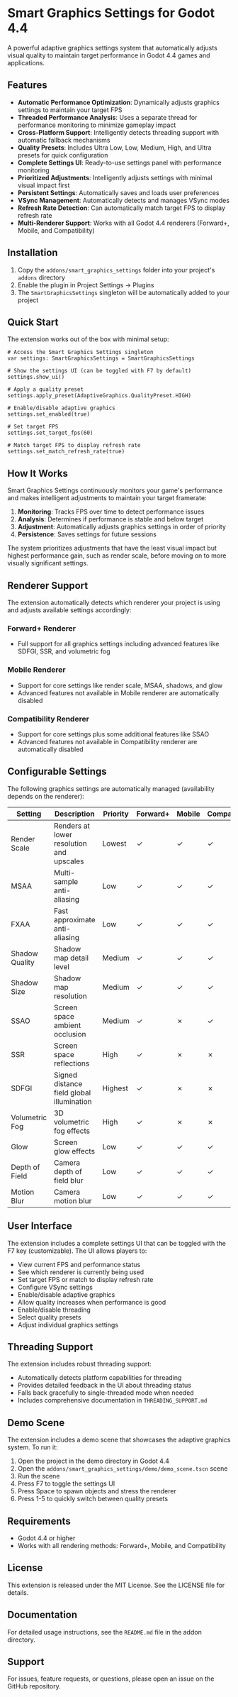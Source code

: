 # Smart Graphics Settings for Godot 4.4

A powerful adaptive graphics settings system that automatically adjusts visual quality to maintain target performance in Godot 4.4 games and applications.

## Features

- **Automatic Performance Optimization**: Dynamically adjusts graphics settings to maintain your target FPS
- **Threaded Performance Analysis**: Uses a separate thread for performance monitoring to minimize gameplay impact
- **Cross-Platform Support**: Intelligently detects threading support with automatic fallback mechanisms
- **Quality Presets**: Includes Ultra Low, Low, Medium, High, and Ultra presets for quick configuration
- **Complete Settings UI**: Ready-to-use settings panel with performance monitoring
- **Prioritized Adjustments**: Intelligently adjusts settings with minimal visual impact first
- **Persistent Settings**: Automatically saves and loads user preferences
- **VSync Management**: Automatically detects and manages VSync modes
- **Refresh Rate Detection**: Can automatically match target FPS to display refresh rate
- **Multi-Renderer Support**: Works with all Godot 4.4 renderers (Forward+, Mobile, and Compatibility)

## Installation

1. Copy the `addons/smart_graphics_settings` folder into your project's `addons` directory
2. Enable the plugin in Project Settings → Plugins
3. The `SmartGraphicsSettings` singleton will be automatically added to your project

## Quick Start

The extension works out of the box with minimal setup:

```gdscript
# Access the Smart Graphics Settings singleton
var settings: SmartGraphicsSettings = SmartGraphicsSettings

# Show the settings UI (can be toggled with F7 by default)
settings.show_ui()

# Apply a quality preset
settings.apply_preset(AdaptiveGraphics.QualityPreset.HIGH)

# Enable/disable adaptive graphics
settings.set_enabled(true)

# Set target FPS
settings.set_target_fps(60)

# Match target FPS to display refresh rate
settings.set_match_refresh_rate(true)
```

## How It Works

Smart Graphics Settings continuously monitors your game's performance and makes intelligent adjustments to maintain your target framerate:

1. **Monitoring**: Tracks FPS over time to detect performance issues
2. **Analysis**: Determines if performance is stable and below target
3. **Adjustment**: Automatically adjusts graphics settings in order of priority
4. **Persistence**: Saves settings for future sessions

The system prioritizes adjustments that have the least visual impact but highest performance gain, such as render scale, before moving on to more visually significant settings.

## Renderer Support

The extension automatically detects which renderer your project is using and adjusts available settings accordingly:

### Forward+ Renderer

- Full support for all graphics settings including advanced features like SDFGI, SSR, and volumetric fog

### Mobile Renderer

- Support for core settings like render scale, MSAA, shadows, and glow
- Advanced features not available in Mobile renderer are automatically disabled

### Compatibility Renderer

- Support for core settings plus some additional features like SSAO
- Advanced features not available in Compatibility renderer are automatically disabled

## Configurable Settings

The following graphics settings are automatically managed (availability depends on the renderer):

| Setting | Description | Priority | Forward+ | Mobile | Compatibility |
|---------|-------------|----------|----------|--------|---------------|
| Render Scale | Renders at lower resolution and upscales | Lowest | ✓ | ✓ | ✓ |
| MSAA | Multi-sample anti-aliasing | Low | ✓ | ✓ | ✓ |
| FXAA | Fast approximate anti-aliasing | Low | ✓ | ✓ | ✓ |
| Shadow Quality | Shadow map detail level | Medium | ✓ | ✓ | ✓ |
| Shadow Size | Shadow map resolution | Medium | ✓ | ✓ | ✓ |
| SSAO | Screen space ambient occlusion | Medium | ✓ | ✗ | ✓ |
| SSR | Screen space reflections | High | ✓ | ✗ | ✗ |
| SDFGI | Signed distance field global illumination | Highest | ✓ | ✗ | ✗ |
| Volumetric Fog | 3D volumetric fog effects | High | ✓ | ✗ | ✗ |
| Glow | Screen glow effects | Low | ✓ | ✓ | ✓ |
| Depth of Field | Camera depth of field blur | Low | ✓ | ✓ | ✓ |
| Motion Blur | Camera motion blur | Low | ✓ | ✓ | ✓ |

## User Interface

The extension includes a complete settings UI that can be toggled with the F7 key (customizable). The UI allows players to:

- View current FPS and performance status
- See which renderer is currently being used
- Set target FPS or match to display refresh rate
- Configure VSync settings
- Enable/disable adaptive graphics
- Allow quality increases when performance is good
- Enable/disable threading
- Select quality presets
- Adjust individual graphics settings

## Threading Support

The extension includes robust threading support:

- Automatically detects platform capabilities for threading
- Provides detailed feedback in the UI about threading status
- Falls back gracefully to single-threaded mode when needed
- Includes comprehensive documentation in `THREADING_SUPPORT.md`

## Demo Scene

The extension includes a demo scene that showcases the adaptive graphics system. To run it:

1. Open the project in the demo directory in Godot 4.4
2. Open the `addons/smart_graphics_settings/demo/demo_scene.tscn` scene
3. Run the scene
4. Press F7 to toggle the settings UI
5. Press Space to spawn objects and stress the renderer
6. Press 1-5 to quickly switch between quality presets

## Requirements

- Godot 4.4 or higher
- Works with all rendering methods: Forward+, Mobile, and Compatibility

## License

This extension is released under the MIT License. See the LICENSE file for details.

## Documentation

For detailed usage instructions, see the `README.md` file in the addon directory.

## Support

For issues, feature requests, or questions, please open an issue on the GitHub repository.
